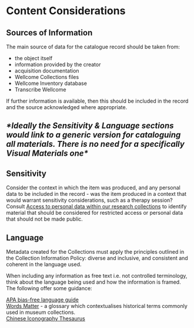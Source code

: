 # Content Considerations

## Sources of Information

The main source of data for the catalogue record should be taken from:

* the object itself
* information provided by the creator
* acquisition documentation
* Wellcome Collections files
* Wellcome Inventory database
* Transcribe Wellcome

If further information is available, then this should be included in the record and the source acknowledged where appropriate.

## _\*Ideally the Sensitivity & Language sections would link to a generic version for cataloguing all materials. There is no need for a specifically Visual Materials one\*_

## Sensitivity 

Consider the context in which the item was produced, and any personal data to be included in the record - was the item produced in a context that would warrant sensitivity considerations, such as a therapy session? Consult [Access to personal data within our research collections](http://wellcomelibrary.org/content/documents/policy-documents/access-to-personal-data.pdf) to identify material that should be considered for restricted access or personal data that should not be made public.

## Language

Metadata created for the Collections must apply the principles outlined in the Collection Information Policy: diverse and inclusive, and consistent and coherent in the language used.

When including any information as free text i.e. not controlled terminology, think about the language being used and how the information is framed. The following offer some guidance:

[APA bias-free language guide](https://apastyle.apa.org/style-grammar-guidelines/bias-free-language)  
[Words Matter](https://www.tropenmuseum.nl/en/about-tropenmuseum/words-matter-publication) - a glossary which contextualises historical terms commonly used in museum collections.  
[Chinese Iconography Thesaurus ](https://chineseiconography.org/thes/1)

